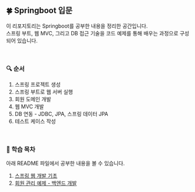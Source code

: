 ## 🍀 Springboot 입문
이 리포지토리는 Springboot를 공부한 내용을 정리한 공간입니다.  
스프링 부트, 웹 MVC, 그리고 DB 접근 기술을 코드 예제를 통해 배우는 과정으로 구성되어 있습니다.

<br/>

### 🔍 순서
1. 스프링 프로젝트 생성
2. 스프링 부트로 웹 서버 실행
3. 회원 도메인 개발
4. 웹 MVC 개발
5. DB 연동 - JDBC, JPA, 스프링 데이터 JPA
6. 테스트 케이스 작성

<br/>

### 📝 학습 목차
아래 README 파일에서 공부한 내용을 볼 수 있습니다.

1. [스프링 웹 개발 기초](docs/1_spring-basics.md)
2. [회원 관리 예제 - 백엔드 개발](docs/2_member-management.md)